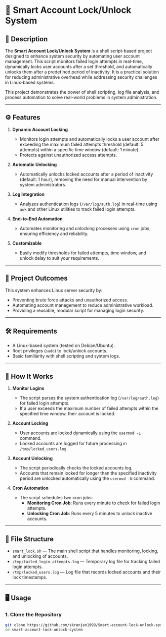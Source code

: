 # 🔐 Smart Account Lock/Unlock System

## 📝 Description
The **Smart Account Lock/Unlock System** is a shell script-based project designed to enhance system security by automating user account management. This script monitors failed login attempts in real-time, dynamically locks user accounts after a set threshold, and automatically unlocks them after a predefined period of inactivity. It is a practical solution for reducing administrative overhead while addressing security challenges in Linux-based systems.

This project demonstrates the power of shell scripting, log file analysis, and process automation to solve real-world problems in system administration.

---

## ⚙️ Features
1. **Dynamic Account Locking**  
   - Monitors login attempts and automatically locks a user account after exceeding the maximum failed attempts threshold (default: 5 attempts) within a specific time window (default: 1 minute).  
   - Protects against unauthorized access attempts.

2. **Automatic Unlocking**  
   - Automatically unlocks locked accounts after a period of inactivity (default: 1 hour), removing the need for manual intervention by system administrators.  

3. **Log Integration**  
   - Analyzes authentication logs (`/var/log/auth.log`) in real-time using `awk` and other Linux utilities to track failed login attempts.  

4. **End-to-End Automation**  
   - Automates monitoring and unlocking processes using `cron` jobs, ensuring efficiency and reliability.  

5. **Customizable**  
   - Easily modify thresholds for failed attempts, time window, and unlock delay to suit your requirements.  

---

## 🎯 Project Outcomes
This system enhances Linux server security by:  
- Preventing brute force attacks and unauthorized access.  
- Automating account management to reduce administrative workload.  
- Providing a reusable, modular script for managing login security.

---

## 🛠️ Requirements
- A Linux-based system (tested on Debian/Ubuntu).  
- Root privileges (`sudo`) to lock/unlock accounts.  
- Basic familiarity with shell scripting and system logs.

---

## 🚀 How It Works

1. **Monitor Logins**  
   - The script parses the system authentication log (`/var/log/auth.log`) for failed login attempts.  
   - If a user exceeds the maximum number of failed attempts within the specified time window, their account is locked.  

2. **Account Locking**  
   - User accounts are locked dynamically using the `usermod -L` command.  
   - Locked accounts are logged for future processing in `/tmp/locked_users.log`.  

3. **Account Unlocking**  
   - The script periodically checks the locked accounts log.  
   - Accounts that remain locked for longer than the specified inactivity period are unlocked automatically using the `usermod -U` command.  

4. **Cron Automation**  
   - The script schedules two cron jobs:
     - **Monitoring Cron Job**: Runs every minute to check for failed login attempts.  
     - **Unlocking Cron Job**: Runs every 5 minutes to unlock inactive accounts.  

---

## 📂 File Structure
- `smart_lock.sh` — The main shell script that handles monitoring, locking, and unlocking of accounts.  
- `/tmp/failed_login_attempts.log` — Temporary log file for tracking failed login attempts.  
- `/tmp/locked_users.log` — Log file that records locked accounts and their lock timestamps.  

---

## 🖥️ Usage

### 1. Clone the Repository
```bash
git clone https://github.com/skranjan1999/Smart-account-lock-unlock-system.git
cd smart-account-lock-unlock-system
